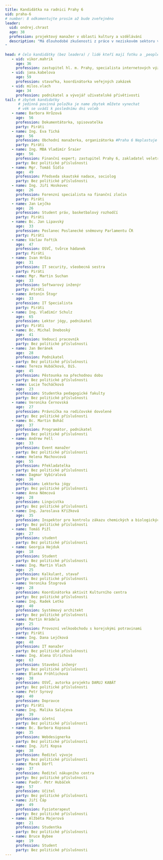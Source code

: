 ```yaml
---
title: Kandidátka na radnici Prahy 6
uid: praha-6
# number: 8 odkomentujte prosím až bude zveřejněno
leader: 
  uid: ondrej.chrast
  age: 38
  profession: projektový manažer v oblasti kultury a vzdělávání
  description: "Má dlouhodobé zkušenosti z práce v neziskovém sektoru v oblasti kultury a v oblasti reforem profesního terciárního vzdělávání, kde jako projektový manažer koordinuje mezinárodní i lokální projekty související ze změnami ve vzdělávání v souvislosti se všeobecným “fenoménem 4.0.”
"

head: # čelo kandidátky (bez leadera) / lidé kteří mají fotku a _people/jmeno.md
   - uid: vikor.mahrik
     age: 36
     profession: zastupitel hl. m. Prahy, specialista internetových výzkumů
   - uid: jana.kabelova
     age: 59
     profession: stavařka, koordinátorka veřejných zakázek
   - uid: milos.vlach
     age: 34
     profession: podnikatel a vývojář uživatelské přívětivosti
tail: # zbytek kandidatky
      # jedinná povinná položka je name zbytek můžete vynechat
      # věk se uvádí k poslednímu dni voleb
   - name: Barbora Hrůzová
     age:  56
     profession: Dokumentátorka, spisovatelka
     party: Piráti
   - name: Ing. Eva Tichá
     age:  56
     profession: Obchodní manažerka, organizátorka #Praha 6 Neplastuje
     party: Piráti
   - name: Ing. MBA Vladimír Šraier
     age:  56
     profession: Finanční expert; zastupitel Prahy 6, zakladatel veletrhu Holiday World; organizátor Běžecké školy Prahy 6 a #Praha 6 Neplastuje
     party: Bez politické příslušnosti 
   - name: Mgr. Tomáš Šídlo
     age:  49
     profession: Předseda skautské nadace, sociolog
     party: Bez politické příslušnosti 
   - name: Ing. Jiří Hoskovec
     age:  26
     profession: Forenzní specialista na finanční zločin
     party: Piráti
   - name: Jan Lejčko
     age:  26
     profession: Student práv, basketbalový rozhodčí
     party: Piráti
   - name: Bc. Jan Lipavský
     age:  33
     profession: Poslanec Poslanecké sněmovny Parlamentu ČR
     party: Piráti
   - name: Václav Fořtík
     age:  47
     profession: OSVČ, tvůrce hádanek
     party: Piráti
   - name: Ivan Hrůza
     age:  31
     profession: IT security, všeobecná sestra
     party: Piráti
   - name: Mgr. Martin Suchan
     age:  33
     profession: Softwarový inženýr
     party: Piráti
   - name: Antonín Štogr
     age:  33
     profession: IT Specialista
     party: Piráti
   - name: Ing. Vladimír Schulz
     age:  65
     profession: Lektor jógy, podnikatel
     party: Piráti
   - name: Bc. Michal Dneboský
     age:  41
     profession: Vedoucí pracovník
     party: Bez politické příslušnosti 
   - name: Jan Beránek
     age:  28
     profession: Podnikatel
     party: Bez politické příslušnosti 
   - name: Tereza Hubáčková, DiS.
     age:  45
     profession: Pěstounka na přechodnou dobu
     party: Bez politické příslušnosti 
   - name: Lucie Tocháčková
     age:  23
     profession: Studentka pedagogické fakulty 
     party: Bez politické příslušnosti 
   - name: Veronika Černovská
     age:  27
     profession: Právnička na rodičovské dovolené
     party: Bez politické příslušnosti 
   - name: Bc. Martin Boháč
     age:  37
     profession: Programátor, podnikatel
     party: Bez politické příslušnosti  
   - name: Andrew Fell
     age:  33
     profession: Event manažer
     party: Bez politické příslušnosti 
   - name: Helena Machovcová
     age:  55
     profession: Překladatelka
     party: Bez politické příslušnosti 
   - name: Dagmar Vybíralová
     age:  36
     profession: Lektorka jógy
     party: Bez politické příslušnosti 
   - name: Anna Němcová
     age:  28
     profession: Lingvistka
     party: Bez politické příslušnosti 
   - name: Ing. Jaroslava Křížková
     age:  35
     profession: Inspektor pro kontrolu zákazu chemických a biologických zbraní SÚJB
     party: Bez politické příslušnosti 
   - name: Tomáš Pižl
     age:  27
     profession: student
     party: Bez politické příslušnosti 
   - name: Georgia Hejduk
     age:  18
     profession: Student
     party: Bez politické příslušnosti 
   - name: Ing. Martin Vlach
     age:  25
     profession: Kalkulant, stavař
     party: Bez politické příslušnosti 
   - name: Veronika Štogrová
     age:  28
     profession: Koordinátorka aktivit Kulturního centra 
     party: Bez politické příslušnosti 
   - name: Ing. Radek Letko
     age:  40
     profession: Systémový architekt
     party: Bez politické příslušnosti 
   - name: Martin Hrádela
     age:  25
     profession: Provozní velkoobchodu s korejskými potravinami
     party: Piráti
   - name: Ing. Dana Lejčková
     age:  48
     profession: IT manažer
     party: Bez politické příslušnosti 
   - name: Ing. Alena Ulrichová
     age:  63
     profession: Stavební inženýr
     party: Bez politické příslušnosti 
   - name: Blanka Fröhlichová
     age:  38
     profession: OSVČ, autorka projektu DARUJ KABÁT
     party: Bez politické příslušnosti 
   - name: Petr Syrový
     age:  40
     profession: Dopravce
     party: Piráti
   - name: Ing. Malika Salajeva
     age:  39
     profession: účetní
     party: Bez politické příslušnosti 
   - name: Bc. Barbora Kopsová
     age:  35
     profession: Webdesignerka
     party: Bez politické příslušnosti 
   - name: Ing. Jiří Kopsa
     age:  38
     profession: Ředitel vývoje
     party: Bez politické příslušnosti 
   - name: Marek Dörfl
     age:  37
     profession: Ředitel nákupního centra
     party: Bez politické příslušnosti 
   - name: PaeDr. Petr Hubáček
     age:  57
     profession: Učitel
     party: Bez politické příslušnosti 
   - name: Jiří Čáp
     age:  49
     profession: Fyzioterapeut
     party: Bez politické příslušnosti 
   - name: Alžběta Majerová
     age:  21
     profession: Studentka
     party: Bez politické příslušnosti 
   - name: Bruce Bybee
     age:  19
     profession: Student
     party: Bez politické příslušnosti 
---									 
```


